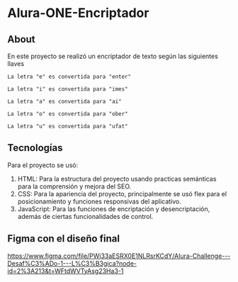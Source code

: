 # Alura-ONE-Encriptador
## About
En este proyecto se realizó un encriptador de texto según las siguientes llaves

`La letra "e" es convertida para "enter"`

`La letra "i" es convertida para "imes"`

`La letra "a" es convertida para "ai"`

`La letra "o" es convertida para "ober"`

`La letra "u" es convertida para "ufat"`

## Tecnologías
Para el proyecto se usó:
1. HTML: Para la estructura del proyecto usando practicas semánticas para la comprensión y mejora del SEO.
2. CSS: Para la apariencia del proyecto, principalmente se usó flex para el posicionamiento y funciones responsivas del aplicativo.
3. JavaScript: Para las funciones de encriptación y desencriptación, además de ciertas funcionalidades de control.


## Figma con el diseño final
https://www.figma.com/file/PWi33aESRX0E1NLRsrKCdY/Alura-Challenge---Desaf%C3%ADo-1---L%C3%B3gica?node-id=2%3A213&t=WFtdWVTyAsg23Ha3-1
